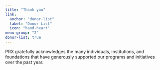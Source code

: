 ```yaml
---
title: "Thank you"
link:
  anchor: "donor-list"
  label: "Donor List"
  icon: "hand-heart"
menu-group: "2"
donor-list: true
---
```

PRX gratefully acknowledges the many individuals, institutions, and foundations that have generously supported our programs and initiatives over the past year.
